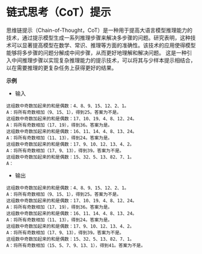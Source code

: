 
# 链式思考（CoT）提示
思维链提示（Chain-of-Thought，CoT）是一种用于提高大语言模型推理能力的技术，通过提示模型生成一系列推理步骤来解决多步骤的问题。研究表明，这种技术可以显著提高模型在数学、常识、推理等方面的准确性。该技术的应用使得模型能够将多步骤的问题分解成中间步骤，从而更好地理解和解决问题。
这是一种引入中间推理步骤以实现复杂推理能力的提示技术，可以将其与少样本提示相结合，以在需要推理的更复杂任务上获得更好的结果。

**示例**

- 输入

```
这组数中奇数加起来的和是偶数：4、8、9、15、12、2、1。
A：将所有奇数相加（9、15、1），得到25。答案为不是。
这组数中奇数加起来的和是偶数：17、10、19、4、8、12、24。
A：将所有奇数相加（17、19），得到36。答案为是。
这组数中奇数加起来的和是偶数：16、11、14、4、8、13、24。
A：将所有奇数相加（11、13），得到24。答案为是。
这组数中奇数加起来的和是偶数：17、9、10、12、13、4、2。
A：将所有奇数相加（17、9、13），得到39。答案为不是。
这组数中奇数加起来的和是偶数：15、32、5、13、82、7、1。
A：

```

- 输出

```
这组数中奇数加起来的和是偶数：4、8、9、15、12、2、1。
A：将所有奇数相加（9、15、1），得到25。答案为不是。
这组数中奇数加起来的和是偶数：17、10、19、4、8、12、24。
A：将所有奇数相加（17、19），得到36。答案为是。
这组数中奇数加起来的和是偶数：16、11、14、4、8、13、24。
A：将所有奇数相加（11、13），得到24。答案为是。
这组数中奇数加起来的和是偶数：17、9、10、12、13、4、2。
A：将所有奇数相加（17、9、13），得到39。答案为不是。
这组数中奇数加起来的和是偶数：15、32、5、13、82、7、1。
A：将所有奇数相加（15、5、7、9、13、1），得到41。答案为不是。
```




